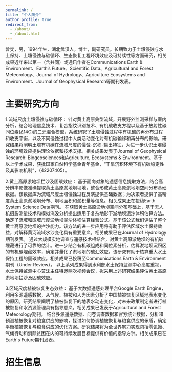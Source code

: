 ```yaml
---
permalink: /
title: "个人简介"
author_profile: true
redirect_from: 
  - /about/
  - /about.html
---
```


曾奕，男，1994年生，湖北武汉人，博士，副研究员。长期致力于土壤侵蚀与水土保持、土壤侵蚀与碳循环、生态恢复工程环境效应及可持续性等方面研究，相关成果近年来以第一（含共同）或通讯作者在Communications Earth & Environment、Earth’s Future、Scientific Data、Agricultural and Forest Meteorology、Journal of Hydrology、Agriculture Ecosystems and Environment、Journal of Geophysical Research等期刊发表。    

主要研究方向
======
1.流域尺度土壤侵蚀与碳循环：
针对黄土高原典型流域，开展野外监测采样与室内分析，结合地理信息技术、复合指纹识别技术、有机碳收支方程以及基于放射性碳同位素(Δ14C)的二元混合模型，系统研究了土壤侵蚀过程中有机碳的再分布过程和收支平衡，以及不同侵蚀过程中人类活动变化对有机碳输移和再分布的影响。研究结果将阐明土壤有机碳在流域尺度的侵蚀-沉积-输出特征，为进一步认识土壤侵蚀的环境效应提供理论依据和技术支撑。相关成果发表于Journal of Geophysical Research: Biogeosciences和Agriculture, Ecosystems & Environment。基于以上学术成果，获批国家自然科学基金青年基金，“干旱沉积环境下有机碳稳定性及其影响机制”，（42207405）。

2.黄土高原淤地坝拦沙及固碳效应：
基于面向对象的遥感信息提取方法，结合高分辨率影像准确提取黄土高原淤地坝坝地，整合形成黄土高原淤地坝空间分布基础数据。该数据库为流域尺度土壤侵蚀过程反演提供基础数据；为决策者提供了高精度黄土高原淤地坝分布、坝地面积和淤积量等信息。相关成果正在投稿Earth System Science Data期刊。
在获取黄土高原淤地坝空间分布基础上，基于无人机摄影测量技术和模拟淹没分析提出适用于复杂地形下淤地坝泥沙体积估算方法。确定了流域和区域尺度淤地坝泥沙体积估算经验公式。基于该公式我们评估了整个黄土高原淤地坝的拦沙能力。该方法的进一步应用将有助于评估区域水土保持效益，对解释黄河流域水沙变化具有重要意义。相关成果已在Journal of Hydrology期刊发表。
通过大规模实地调查与遥感技术相结合，对黄土高原淤地坝的有机碳埋藏进行了可靠的估计。进一步结合有机碳组成和同位素分析，估算淤地坝沉积区的有机碳埋藏效率，确定并量化了淤地坝的碳汇效应。该研究有助于核算重大水土保持工程的固碳效应。相关成果已投稿至Communications Earth & Environment期刊（Under Review）。
以上系列成果得到水利部水土保持监测中心高度重视，水土保持监测中心莫沫主任特邀两次视频会议，拟采用上述研究结果评估黄土高原淤地坝拦沙及固碳效应。

3.区域尺度植被恢复生态效益：
基于大数据遥感处理平台Google Earth Engine，利用多源遥感数据，从气候、植被和人为因素分析了中国植被恢复区域地表水变化的原因。研究结果阐明了植被恢复下的地表水动态变化，对未来政策制定者进行植被恢复和水资源管理具有指导意义。相关成果已发表于Agricultural and Forest Meteorology期刊。
结合多源遥感数据、问卷调查数据和官方统计数据，分析和预测植被恢复对粮食供应的影响，探讨如何协调植被恢复与粮食供应的矛盾，确定平衡植被恢复与粮食供应的优化方案。研究结果将为全世界努力实现包括零饥饿、气候行动和消除贫困在内的可持续发展目标提供有价值的指导方针。相关成果已在Earth's Future期刊发表。

招生信息
======
